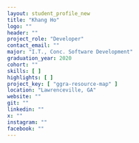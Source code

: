 ```yaml
---
layout: student_profile_new
title: "Khang Ho"
logo: ""
header: ""
project_role: "Developer"
contact_email: ""
major: "I.T., Conc. Software Development"
graduation_year: 2020
cohort: ""
skills: [ ]
highlights: [ ]
project_key: [ "ggra-resource-map" ]
location: "Lawrenceville, GA"
website: ""
git: ""
linkedin: ""
x: ""
instagram: ""
facebook: ""
---
```

